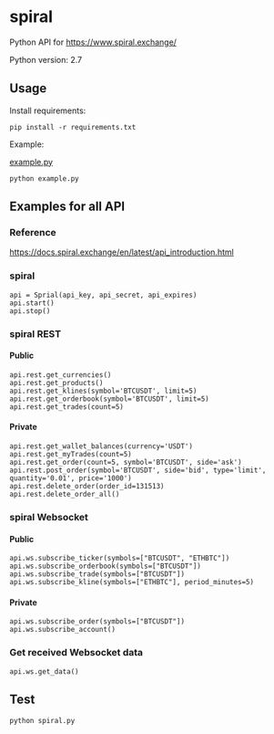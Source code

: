 # spiral

Python API for https://www.spiral.exchange/

Python version: 2.7

## Usage

Install requirements:

```
pip install -r requirements.txt
```

Example:

[example.py](example.py)

```
python example.py
```

## Examples for all API

### Reference

https://docs.spiral.exchange/en/latest/api_introduction.html

### spiral

```
api = Sprial(api_key, api_secret, api_expires)
api.start()
api.stop()
```

### spiral REST

#### Public

```
api.rest.get_currencies()
api.rest.get_products()
api.rest.get_klines(symbol='BTCUSDT', limit=5)
api.rest.get_orderbook(symbol='BTCUSDT', limit=5)
api.rest.get_trades(count=5)
```

#### Private

```
api.rest.get_wallet_balances(currency='USDT')
api.rest.get_myTrades(count=5)
api.rest.get_order(count=5, symbol='BTCUSDT', side='ask')
api.rest.post_order(symbol='BTCUSDT', side='bid', type='limit', quantity='0.01', price='1000')
api.rest.delete_order(order_id=131513)
api.rest.delete_order_all()
```

### spiral Websocket

#### Public

```
api.ws.subscribe_ticker(symbols=["BTCUSDT", "ETHBTC"])
api.ws.subscribe_orderbook(symbols=["BTCUSDT"])
api.ws.subscribe_trade(symbols=["BTCUSDT"])
api.ws.subscribe_kline(symbols=["ETHBTC"], period_minutes=5)
```

#### Private

```
api.ws.subscribe_order(symbols=["BTCUSDT"])
api.ws.subscribe_account()
```

### Get received Websocket data

```
api.ws.get_data()
```

## Test

```
python spiral.py
```
